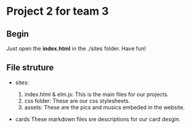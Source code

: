 # Project 2 for team 3

## Begin

Just open the **index.html** in the ./sites folder. Have fun!

## File struture

- sites:

  1. index.html & elm.js:
     This is the main files for our projects.
  2. css folder:
     These are our css stylesheets.
  3. assets:
     These are the pics and musics embeded in the website.

- cards
  These markdown files sre descriptions for our card desgin.
